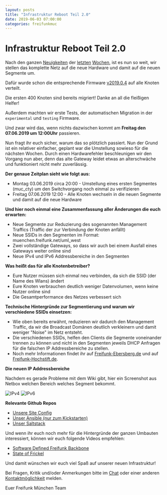 ```yaml
---
layout: posts
title: "Infrastruktur Reboot Teil 2.0"
date: 2019-06-03 07:00:00
categories: freifunkmuc
---
```


# Infrastruktur Reboot Teil 2.0

Nach den ganzen [Neuigkeiten](https://ffmuc.net/freifunkmuc/2019/05/20/infrastruktur-reboot-teil1/) der [letzten](https://ffmuc.net/freifunkmuc/2019/05/27/infrastruktur-reboot-teil15/) [Wochen](https://ffmuc.net/freifunkmuc/2019/06/01/infrastruktur-reboot-teil175/), ist es nun so weit, wir stellen das komplette Netz auf die neue Hardware und damit auf die neuen Segmente um.

Dafür wurde schon die entsprechende Firmware [v2019.0.4](https://firmware.ffmuc.net/stable) auf alle Knoten verteilt.

Die ersten 400 Knoten sind bereits migriert! Danke an all die fleißigen Helfer!

Außerdem machten wir erste Tests, der automatischen Migration in der `experimental` und `testing` Firmware.

Und zwar wird das, wenn nichts dazwischen kommt am **Freitag den 07.06.2019 um 12:00Uhr** passieren.

Nun fragt ihr euch sicher, warum das so plötzlich passiert. Nun der Grund ist ein relativer einfacher, geplant war die Umstellung sowieso für die nächsten Wochen. Durch einen Hardwarefehler beschleunigen wir den Vorgang nun aber, denn das alte Gateway leidet etwas an alterschwäche und funktioniert nicht mehr zuverlässig.

**Der genaue Zeitplan sieht wie folgt aus:**

- Montag 03.06.2019 circa 20:00 - Umstellung eines ersten Segmentes (muc_cty) um den Switchvorgang noch einmal zu verifizieren
- Freitag 07.06.2019 12:00 - Alle Knoten wechseln in die neuen Segmente und damit auf die neue Hardware

**Und hier noch einmal eine Zusammenfassung aller Änderungen die euch erwarten:**

- Neue Segmente zur Reduzierung des sogenannten Management Traffics (Traffic der zur Verbindung der Knoten anfällt)
- Neue SSIDs in den Segmenten im Format: muenchen.freifunk.net/uml_west
- Zwei vollständige Gateways, so dass wir auch bei einem Ausfall eines Gateways weiter online sind
- Neue IPv4 und IPv6 Addressbereiche in den Segmenten

**Was heißt das für alle Knotenbetreiber?**

- Eure Nutzer müssen sich einmal neu verbinden, da sich die SSID (der Name des Wlans) ändert
- Eure Knoten verbrauchen deutlich weniger Datenvolumen, wenn keine Nutzer online sind
- Die Gesamtperformance des Netzes verbessert sich

**Technische Hintergründe zur Segmentierung und warum wir verschiedene SSIDs einsetzen:**

- Wie oben bereits erwähnt, reduzieren wir dadurch den Management Traffic, da wir die Broadcast Domänen deutlich verkleinern und damit weniger "Noise" im Netz entsteht.
- Die verschiedenen SSIDs, helfen den Clients die Segmente voneinander trennen zu können und nicht in den Segmenten jeweils DHCP Anfragen für die falschen IP Addressbereiche zu stellen.
- Noch mehr Informationen findet ihr auf [Freifunk-Ebersberg.de](https://www.freifunk-ebersberg.de/segmentierung-des-ffmuc-netzes) und auf [Freifunk-Hochstift.de](https://hochstift.freifunk.net/warum-keine-einheitliche-ssid/).

**Die neuen IP Addressbereiche**

Nachdem es gerade Probleme mit dem Wiki gibt, hier ein Screenshot aus Netbox welchen Bereich welches Segment bekommt.

![IPv4](/assets/posts/2019-06-03-ipv4.png)
![IPv6](/assets/posts/2019-06-03-ipv6.png)

**Relevante Github Repos**

- [Unsere Site Config](https://github.com/freifunkMUC/site-ffm)
- [Unser Ansible (nur zum Kickstarten)](https://github.com/freifunkMUC/ansible-ffmuc)
- [Unser Saltstack](https://github.com/freifunkMUC/ffmuc-salt-public)

Und wenn ihr euch noch mehr für die Hintergründe der ganzen Umbauten interessiert, können wir euch folgende Videos empfehlen:

- [Software Defined Freifunk Backbone](https://www.youtube.com/watch?v=7bcCTLa-03g)
- [State of Frickel](https://media.ccc.de/v/gpn19-89-state-of-the-frickel)

Und damit wünschen wir euch viel Spaß auf unserer neuen Infrastruktur!

Bei Fragen, Kritik und/oder Anmerkungen bitte im [Chat](https://chat.ffmuc.net) oder einer anderen [Kontaktmöglichkeit](https://ffmuc.net/kontakt) melden.

Euer Freifunk München Team

